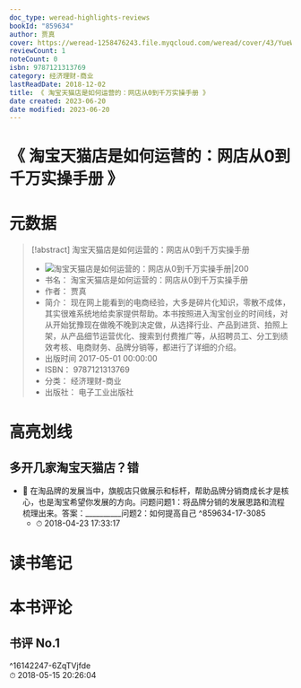 ```yaml
---
doc_type: weread-highlights-reviews
bookId: "859634"
author: 贾真
cover: https://weread-1258476243.file.myqcloud.com/weread/cover/43/YueWen_859634/t7_YueWen_859634.jpg
reviewCount: 1
noteCount: 0
isbn: 9787121313769
category: 经济理财-商业
lastReadDate: 2018-12-02
title: 《 淘宝天猫店是如何运营的：网店从0到千万实操手册 》
date created: 2023-06-20
date modified: 2023-06-20
---
```


# 《 淘宝天猫店是如何运营的：网店从0到千万实操手册 》

# 元数据

> [!abstract] 淘宝天猫店是如何运营的：网店从0到千万实操手册
> - ![ 淘宝天猫店是如何运营的：网店从0到千万实操手册|200](https://weread-1258476243.file.myqcloud.com/weread/cover/43/YueWen_859634/t7_YueWen_859634.jpg)
> - 书名： 淘宝天猫店是如何运营的：网店从0到千万实操手册
> - 作者： 贾真
> - 简介： 现在网上能看到的电商经验，大多是碎片化知识，零散不成体，其实很难系统地给卖家提供帮助。本书按照进入淘宝创业的时间线，对从开始犹豫现在做晚不晚到决定做，从选择行业、产品到进货、拍照上架，从产品细节运营优化、搜索到付费推广等，从招聘员工、分工到绩效考核、电商财务、品牌分销等，都进行了详细的介绍。
> - 出版时间 2017-05-01 00:00:00
> - ISBN： 9787121313769
> - 分类： 经济理财-商业
> - 出版社： 电子工业出版社

# 高亮划线

## 多开几家淘宝天猫店？错

- 📌 在淘品牌的发展当中，旗舰店只做展示和标杆，帮助品牌分销商成长才是核心，也是淘宝希望你发展的方向。问题问题1：将品牌分销的发展思路和流程梳理出来。答案：__________问题2：如何提高自己 ^859634-17-3085
    - ⏱ 2018-04-23 17:33:17

# 读书笔记

# 本书评论

## 书评 No.1

 ^16142247-6ZqTVjfde  
⏱ 2018-05-15 20:26:04
